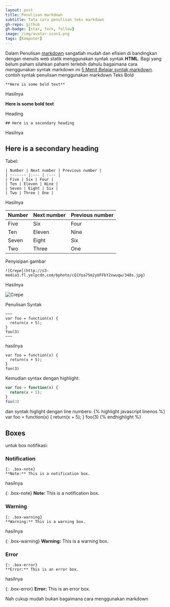 ```yaml
---
layout: post
title: Penulisan markdown
subtitle: Tata cara penulisan teks markdown
gh-repo: github
gh-badge: [star, fork, follow]
image: /img/avatar-icon1.png
tags: [Komputer]
---
```


Dalam Penulisan [markdown](http://markdowntutorial.com/) sangatlah mudah dan efisien di bandingkan dengan menulis web statik menggunakan syntak syntak **HTML**.  Bagi yang belum paham silahkan pahami terlebih dahulu bagaimana cara menggunakan syntak markdown ini [5 Menit Belajar syntak markdown](http://markdowntutorial.com/ "Belajar Markdown").
contoh syntak penulisan menggunakan markdown
Teks Bold
```bold
**Here is some bold text**
```
Hasilnya

**Here is some bold text**

Heading
```h1
## Here is a secondary heading
```
Hasilnya

## Here is a secondary heading

Tabel:
```table
| Number | Next number | Previous number |
| :------ |:--- | :--- |
| Five | Six | Four |
| Ten | Eleven | Nine |
| Seven | Eight | Six |
| Two | Three | One |
```
Hasilnya

| Number | Next number | Previous number |
| :------ |:--- | :--- |
| Five | Six | Four |
| Ten | Eleven | Nine |
| Seven | Eight | Six |
| Two | Three | One |

Penyisipan gambar
```gambar
![Crepe](http://s3-media3.fl.yelpcdn.com/bphoto/cQ1Yoa75m2yUFFbY2xwuqw/348s.jpg)
```
Hasilnya

![Crepe](http://s3-media3.fl.yelpcdn.com/bphoto/cQ1Yoa75m2yUFFbY2xwuqw/348s.jpg)

Penulisan Syntak
```code
~~~
var foo = function(x) {
  return(x + 5);
}
foo(3)
~~~
```
hasilnya

~~~
var foo = function(x) {
  return(x + 5);
}
foo(3)
~~~

Kemudian syntax dengan highlight:

```javascript
var foo = function(x) {
  return(x + 5);
}
foo(3)
```

dan syntak higlight dengan line numbers:
{% highlight javascript linenos %}
var foo = function(x) {
  return(x + 5);
}
foo(3)
{% endhighlight %}


## Boxes
untuk box notifikasi:

### Notification
```note
{: .box-note}
**Note:** This is a notification box.
```
hasilnya

{: .box-note}
**Note:** This is a notification box.

### Warning
```warning
{: .box-warning}
**Warning:** This is a warning box.
```
hasilnya

{: .box-warning}
**Warning:** This is a warning box.

### Error
```error
{: .box-error}
**Error:** This is an error box.
```
hasilnya

{: .box-error}
**Error:** This is an error box.

Nah cukup mudah bukan bagaimana cara menggunakan markdown